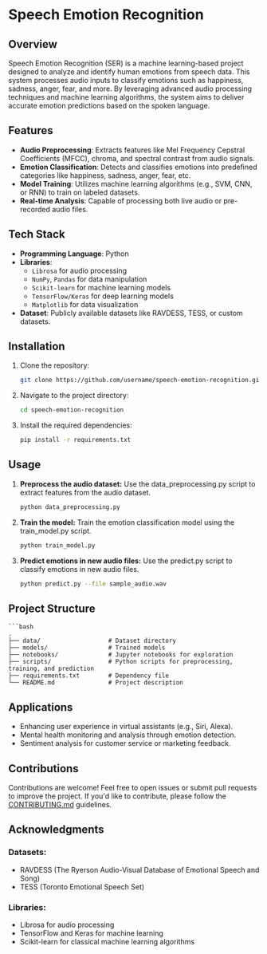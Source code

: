 # Speech Emotion Recognition

## Overview

Speech Emotion Recognition (SER) is a machine learning-based project designed to analyze and identify human emotions from speech data. This system processes audio inputs to classify emotions such as happiness, sadness, anger, fear, and more. By leveraging advanced audio processing techniques and machine learning algorithms, the system aims to deliver accurate emotion predictions based on the spoken language.

## Features

- **Audio Preprocessing**: Extracts features like Mel Frequency Cepstral Coefficients (MFCC), chroma, and spectral contrast from audio signals.
- **Emotion Classification**: Detects and classifies emotions into predefined categories like happiness, sadness, anger, fear, etc.
- **Model Training**: Utilizes machine learning algorithms (e.g., SVM, CNN, or RNN) to train on labeled datasets.
- **Real-time Analysis**: Capable of processing both live audio or pre-recorded audio files.

## Tech Stack

- **Programming Language**: Python
- **Libraries**: 
  - `Librosa` for audio processing
  - `NumPy`, `Pandas` for data manipulation
  - `Scikit-learn` for machine learning models
  - `TensorFlow/Keras` for deep learning models
  - `Matplotlib` for data visualization
- **Dataset**: Publicly available datasets like RAVDESS, TESS, or custom datasets.

## Installation

1. Clone the repository:
   ```bash
   git clone https://github.com/username/speech-emotion-recognition.git
2. Navigate to the project directory:
   ```bash
   cd speech-emotion-recognition
3. Install the required dependencies:
   ```bash
   pip install -r requirements.txt


## Usage

1. **Preprocess the audio dataset:** Use the data_preprocessing.py script to extract features from the audio dataset.
   ```bash
   python data_preprocessing.py
2. **Train the model:** Train the emotion classification model using the train_model.py script.
   ```bash
   python train_model.py
3. **Predict emotions in new audio files:** Use the predict.py script to classify emotions in new audio files.
   ```bash
   python predict.py --file sample_audio.wav


## Project Structure

    ```bash
    .
    ├── data/                   # Dataset directory
    ├── models/                 # Trained models
    ├── notebooks/              # Jupyter notebooks for exploration
    ├── scripts/                # Python scripts for preprocessing, training, and prediction
    ├── requirements.txt        # Dependency file
    └── README.md               # Project description
   

## Applications
- Enhancing user experience in virtual assistants (e.g., Siri, Alexa).
- Mental health monitoring and analysis through emotion detection.
- Sentiment analysis for customer service or marketing feedback.

## Contributions
Contributions are welcome! Feel free to open issues or submit pull requests to improve the project. If you'd like to contribute, please follow the [CONTRIBUTING.md](CONTRIBUTING.md) guidelines.

## Acknowledgments

### Datasets:
- RAVDESS (The Ryerson Audio-Visual Database of Emotional Speech and Song)
- TESS (Toronto Emotional Speech Set)

### Libraries:
- Librosa for audio processing
- TensorFlow and Keras for machine learning
- Scikit-learn for classical machine learning algorithms


















